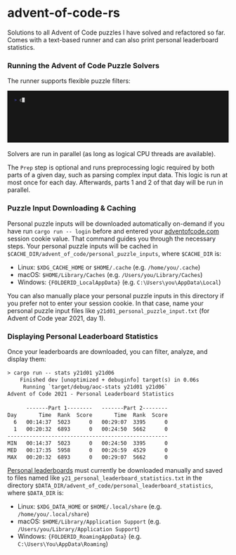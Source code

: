 # advent-of-code-rs

Solutions to all Advent of Code puzzles I have solved and refactored so far.
Comes with a text-based runner
and can also print personal leaderboard statistics.

### Running the Advent of Code Puzzle Solvers

The runner supports flexible puzzle filters:

![`cargo run -- solve y21d01 y21d02p2 y21d03`](README-solve.gif)

Solvers are run in parallel (as long as logical CPU threads are available).

The `Prep` step is optional and runs preprocessing logic required
by both parts of a given day, such as parsing complex input data.
This logic is run at most once for each day.
Afterwards, parts 1 and 2 of that day will be run in parallel.

### Puzzle Input Downloading & Caching

Personal puzzle inputs will be downloaded automatically on-demand
if you have run `cargo run -- login` before and entered your
[adventofcode.com](https://adventofcode.com) session cookie value.
That command guides you through the necessary steps.
Your personal puzzle inputs will be cached in
`$CACHE_DIR/advent_of_code/personal_puzzle_inputs`, where `$CACHE_DIR` is:

- Linux: `$XDG_CACHE_HOME` or `$HOME/.cache` (e.g. `/home/you/.cache`)
- macOS: `$HOME/Library/Caches` (e.g. `/Users/you/Library/Caches`)
- Windows: `{FOLDERID_LocalAppData}` (e.g. `C:\Users\you\AppData\Local`)

You can also manually place your personal puzzle inputs in this directory
if you prefer not to enter your session cookie.
In that case, name your personal puzzle input files like
`y21d01_personal_puzzle_input.txt` (for Advent of Code year 2021, day 1).

### Displaying Personal Leaderboard Statistics

Once your leaderboards are downloaded,
you can filter, analyze, and display them:

	> cargo run -- stats y21d01 y21d06
	    Finished dev [unoptimized + debuginfo] target(s) in 0.06s
	     Running `target/debug/aoc-stats y21d01 y21d06`
	Advent of Code 2021 - Personal Leaderboard Statistics
	
	      -------Part 1--------   -------Part 2--------
	Day       Time  Rank  Score       Time  Rank  Score
	  6   00:14:37  5023      0   00:29:07  3395      0
	  1   00:20:32  6893      0   00:24:50  5662      0
	---------------------------------------------------
	MIN   00:14:37  5023      0   00:24:50  3395      0
	MED   00:17:35  5958      0   00:26:59  4529      0
	MAX   00:20:32  6893      0   00:29:07  5662      0

[Personal leaderboards](https://adventofcode.com/2021/leaderboard/self)
must currently be downloaded manually and saved to files named like
`y21_personal_leaderboard_statistics.txt` in the directory
`$DATA_DIR/advent_of_code/personal_leaderboard_statistics`,
where `$DATA_DIR` is:

- Linux: `$XDG_DATA_HOME` or `$HOME/.local/share`
  (e.g. `/home/you/.local/share`)
- macOS: `$HOME/Library/Application Support`
  (e.g. `/Users/you/Library/Application Support`)
- Windows: `{FOLDERID_RoamingAppData}` (e.g. `C:\Users\You\AppData\Roaming`)

